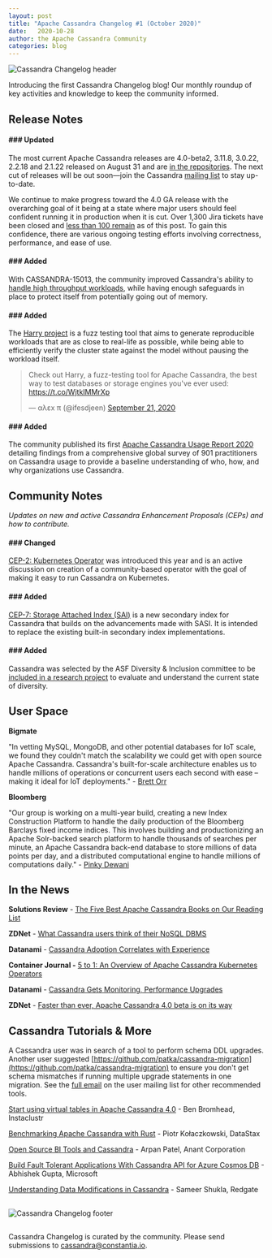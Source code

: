 ```yaml
---
layout: post
title: "Apache Cassandra Changelog #1 (October 2020)"
date:   2020-10-28 
author: the Apache Cassandra Community
categories: blog
---
```


![Cassandra Changelog header](/img/changelog_header.jpg "image_tooltip")

Introducing the first Cassandra Changelog blog! Our monthly roundup of key activities and knowledge to keep the community informed. 

## Release Notes

#### ### Updated

The most current Apache Cassandra releases are 4.0-beta2, 3.11.8, 3.0.22, 2.2.18 and 2.1.22 released on August 31 and are [in the repositories](https://cassandra.apache.org/download/). The next cut of releases will be out soon―join the Cassandra [mailing list](https://cassandra.apache.org/community/) to stay up-to-date.

We continue to make progress toward the 4.0 GA release with the overarching goal of it being at a state where major users should feel confident running it in production when it is cut. Over 1,300 Jira tickets have been closed and [less than 100 remain](https://issues.apache.org/jira/projects/CASSANDRA/versions/12346094) as of this post. To gain this confidence, there are various ongoing testing efforts involving correctness, performance, and ease of use.

#### ### Added

With CASSANDRA-15013, the community improved Cassandra&#39;s ability to [handle high throughput workloads](https://cassandra.apache.org/blog/2020/09/03/improving-resiliency.html), while having enough safeguards in place to protect itself from potentially going out of memory.

#### ### Added

The [Harry project](https://github.com/apache/cassandra-harry/blob/master/README.md) is a fuzz testing tool that aims to generate reproducible workloads that are as close to real-life as possible, while being able to efficiently verify the cluster state against the model without pausing the workload itself.

<blockquote class="twitter-tweet"><p lang="en" dir="ltr">Check out Harry, a fuzz-testing tool for Apache Cassandra, the best way to test databases or storage engines you&#39;ve ever used: <a href="https://t.co/WjtkIMMrXp">https://t.co/WjtkIMMrXp</a></p>&mdash; αλεx π (@ifesdjeen) <a href="https://twitter.com/ifesdjeen/status/1308036563402719234?ref_src=twsrc%5Etfw">September 21, 2020</a></blockquote> <script async src="https://platform.twitter.com/widgets.js" charset="utf-8"></script>

#### ### Added

The community published its first [Apache Cassandra Usage Report 2020](https://cassandra.apache.org/blog/2020/09/17/cassandra-usage-report-2020.html) detailing findings from a comprehensive global survey of 901 practitioners on Cassandra usage to provide a baseline understanding of who, how, and why organizations use Cassandra.

## Community Notes

_Updates on new and active Cassandra Enhancement Proposals (CEPs) and how to contribute._

#### ### Changed

[CEP-2: Kubernetes Operator](https://cwiki.apache.org/confluence/display/CASSANDRA/CEP-2+Kubernetes+Operator) was introduced this year and is an active discussion on creation of a community-based operator with the goal of making it easy to run Cassandra on Kubernetes.

#### ### Added

[CEP-7: Storage Attached Index (SAI)](https://cwiki.apache.org/confluence/display/CASSANDRA/CEP-7%3A+Storage+Attached+Index) is a new secondary index for Cassandra that builds on the advancements made with SASI. It is intended to replace the existing built-in secondary index implementations.

#### ### Added

Cassandra was selected by the ASF Diversity &amp; Inclusion committee to be [included in a research project](https://lists.apache.org/thread.html/rfa1673c9f8b42cf286f5fb763eb987eced2bdea1a619358869a49bef%40%3Cdev.cassandra.apache.org%3E) to evaluate and understand the current state of diversity.

## User Space

**Bigmate**

&quot;In vetting MySQL, MongoDB, and other potential databases for IoT scale, we found they couldn&#39;t match the scalability we could get with open source Apache Cassandra. Cassandra&#39;s built-for-scale architecture enables us to handle millions of operations or concurrent users each second with ease – making it ideal for IoT deployments.&quot; - [Brett Orr](https://www.iotcentral.io/blog/how-open-source-apache-cassandra-solved-our-iot-scalability-and-r)

**Bloomberg**

&quot;Our group is working on a multi-year build, creating a new Index Construction Platform to handle the daily production of the Bloomberg Barclays fixed income indices. This involves building and productionizing an Apache Solr-backed search platform to handle thousands of searches per minute, an Apache Cassandra back-end database to store millions of data points per day, and a distributed computational engine to handle millions of computations daily.&quot; - [Pinky Dewani](https://www.techatbloomberg.com/blog/meet-the-team-indices-engineering/)

## In the News

**Solutions Review** - [The Five Best Apache Cassandra Books on Our Reading List](https://solutionsreview.com/data-management/the-five-best-apache-cassandra-books-on-our-reading-list/)

**ZDNet** - [What Cassandra users think of their NoSQL DBMS](https://www.zdnet.com/article/what-cassandra-users-think-of-their-nosql-dbms/)

**Datanami** - [Cassandra Adoption Correlates with Experience](https://www.datanami.com/2020/09/22/cassandra-adoption-correlates-with-experience/)

**Container Journal -** [5 to 1: An Overview of Apache Cassandra Kubernetes Operators](https://containerjournal.com/topics/container-management/5-to-1-an-overview-of-apache-cassandra-kubernetes-operators/)

**Datanami** - [Cassandra Gets Monitoring, Performance Upgrades](https://www.datanami.com/2020/07/21/cassandra-gets-monitoring-performance-upgrades/)

**ZDNet** - [Faster than ever, Apache Cassandra 4.0 beta is on its way](https://www.zdnet.com/article/faster-than-ever-apache-cassandra-4-0-beta-is-on-its-way/)

## Cassandra Tutorials & More

A Cassandra user was in search of a tool to perform schema DDL upgrades. Another user suggested [https://github.com/patka/cassandra-migration](https://github.com/patka/cassandra-migration) to ensure you don&#39;t get schema mismatches if running multiple upgrade statements in one migration. See the [full email](https://lists.apache.org/thread.html/rdfee145c4c5d920f644c6bcd081c6fb446d52b055c133485217b8143%40%3Cuser.cassandra.apache.org%3E) on the user mailing list for other recommended tools.

[Start using virtual tables in Apache Cassandra 4.0](https://opensource.com/article/20/10/virtual-tables-apache-cassandra) - Ben Bromhead, Instaclustr

[Benchmarking Apache Cassandra with Rust](https://pkolaczk.github.io/benchmarking-cassandra/) - Piotr Kołaczkowski, DataStax

[Open Source BI Tools and Cassandra](https://blog.anant.us/open-source-bi-tools-and-cassandra/) - Arpan Patel, Anant Corporation

[Build Fault Tolerant Applications With Cassandra API for Azure Cosmos DB](https://dzone.com/articles/build-fault-tolerant-applications-with-cassandra-a) - Abhishek Gupta, Microsoft

[Understanding Data Modifications in Cassandra](https://www.red-gate.com/simple-talk/blogs/understanding-data-modifications-in-cassandra/) - Sameer Shukla, Redgate

## 
![Cassandra Changelog footer](/img/changelog_footer.jpg "image_tooltip")
## 
Cassandra Changelog is curated by the community. Please send submissions to [cassandra@constantia.io](mailto:cassandra@constantia.io).
